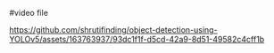 #video file

https://github.com/shrutifinding/object-detection-using-YOLOv5/assets/163763937/93dc1f1f-d5cd-42a9-8d51-49582c4cff1b

